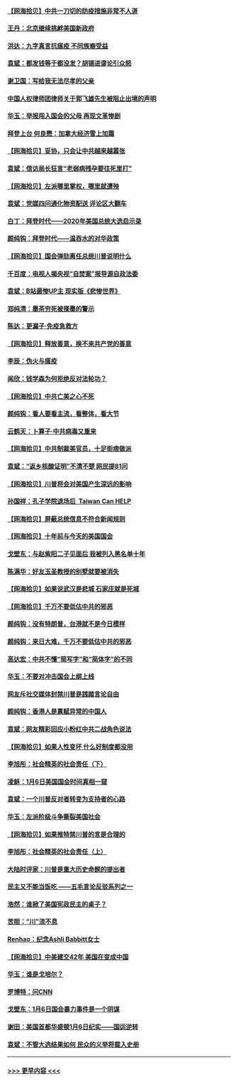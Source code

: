 #### [【网海拾贝】中共一刀切的防疫措施非常不人道](../pages/nsc993/n12724879.md?t=02020401) 
#### [王丹：北京继续挑衅美国新政府](../pages/nsc993/n12722456.md?t=02020401) 
#### [洪达：九字真言抗瘟疫 不同族裔受益](../pages/nsc993/n12722448.md?t=02020401) 
#### [袁斌：都发钱等于都没发？胡锡进谬论引众怒](../pages/nsc993/n12722393.md?t=02020401) 
#### [谢卫国：写给我无法尽孝的父亲](../pages/nsc993/n12720325.md?t=02020401) 
#### [中国人权律师团律师关于郭飞雄先生被阻止出境的声明](../pages/nsc993/n12720203.md?t=02020401) 
#### [华玉：举报闯入国会的父母 再现文革惨剧](../pages/nsc993/n12719070.md?t=02020401) 
#### [拜登上台 何良懋：加拿大经济雪上加霜](../pages/nsc993/n12718943.md?t=02020401) 
#### [【网海拾贝】妥协，只会让中共越来越嚣张](../pages/nsc993/n12717392.md?t=02020401) 
#### [袁斌：信访局长狂言“老弱病残孕要往死里打”](../pages/nsc993/n12717343.md?t=02020401) 
#### [【网海拾贝】左派哪里掌权，哪里就遭殃](../pages/nsc993/n12715009.md?t=02020401) 
#### [袁斌：党媒四问通化物资配送 评论区大翻车](../pages/nsc993/n12714950.md?t=02020401) 
#### [白丁：拜登时代——2020年美国总统大选启示录](../pages/nsc993/n12714920.md?t=02020401) 
#### [颜纯钩：拜登时代——温吞水的对华政策](../pages/nsc993/n12713245.md?t=02020401) 
#### [【网海拾贝】国会弹劾离任总统川普说明什么](../pages/nsc993/n12712816.md?t=02020401) 
#### [千百度：电视人揭央视“自焚案”报导源自政法委](../pages/nsc993/n12709760.md?t=02020401) 
#### [袁斌：B站最惨UP主 现实版《悲惨世界》](../pages/nsc993/n12709686.md?t=02020401) 
#### [郑纯清：墨茶穷死被搽墨的警示](../pages/nsc993/n12709262.md?t=02020401) 
#### [陈达：更漏子·免疫急救方](../pages/nsc993/n12709244.md?t=02020401) 
#### [【网海拾贝】释放善意，换不来共产党的善意](../pages/nsc993/n12708361.md?t=02020401) 
#### [李辰：伪火与瘟疫](../pages/nsc993/n12707981.md?t=02020401) 
#### [闻欣：钱学森为何拒绝反对法轮功？](../pages/nsc993/n12707407.md?t=02020401) 
#### [【网海拾贝】中共亡美之心不死](../pages/nsc993/n12707621.md?t=02020401) 
#### [颜纯钩：看人要看主流，看整体，看大节](../pages/nsc993/n12707536.md?t=02020401) 
#### [云鹤天：卜算子‧中共病毒又重来](../pages/nsc993/n12707408.md?t=02020401) 
#### [【网海拾贝】中共制裁美官员，十足街痞做派](../pages/nsc993/n12705115.md?t=02020401) 
#### [袁斌：“返乡核酸证明”不清不楚 网民提81问](../pages/nsc993/n12704982.md?t=02020401) 
#### [【网海拾贝】川普将会对美国产生深远的影响](../pages/nsc993/n12703045.md?t=02020401) 
#### [孙国祥：孔子学院退场后  Taiwan Can HELP](../pages/nsc993/n12702430.md?t=02020401) 
#### [【网海拾贝】屏蔽总统信息不符合新闻规则](../pages/nsc993/n12699998.md?t=02020401) 
#### [【网海拾贝】十年前与今天的美国国会](../pages/nsc993/n12696993.md?t=02020401) 
#### [戈壁东：与赵紫阳二子见面后 我被列入黑名单十年](../pages/nsc993/n12696215.md?t=02020401) 
#### [陈满华：好友玉圣教授的别墅就要被消失](../pages/nsc993/n12695411.md?t=02020401) 
#### [【网海拾贝】如果说武汉是悲城 石家庄就是死城](../pages/nsc993/n12694589.md?t=02020401) 
#### [【网海拾贝】千万不要低估中共的邪恶](../pages/nsc993/n12692771.md?t=02020401) 
#### [颜纯钩：没有特朗普，台港就不是今日模样](../pages/nsc993/n12692678.md?t=02020401) 
#### [颜纯钩：来日大难，千万不要低估中共的邪恶](../pages/nsc993/n12692080.md?t=02020401) 
#### [高达宏：中共不懂“简写字”和“简体字”的不同](../pages/nsc993/n12692068.md?t=02020401) 
#### [华玉：不要对冲击国会上纲上线](../pages/nsc993/n12689948.md?t=02020401) 
#### [网友斥社交媒体封禁川普是践踏言论自由](../pages/nsc993/n12687482.md?t=02020401) 
#### [颜纯钩：香港人是禀赋异常的中国人](../pages/nsc993/n12685142.md?t=02020401) 
#### [袁斌：网友精彩回应小粉红中共二战角色说法](../pages/nsc993/n12684994.md?t=02020401) 
#### [【网海拾贝】如果人性变坏 什么好制度都没用](../pages/nsc993/n12683000.md?t=02020401) 
#### [李旭彤：社会精英的社会责任（下）](../pages/nsc993/n12680604.md?t=02020401) 
#### [凌稣：1月6日美国国会时间真相一窥](../pages/nsc993/n12682780.md?t=02020401) 
#### [袁斌：一个川普反对者转变为支持者的心路](../pages/nsc993/n12682700.md?t=02020401) 
#### [华玉：左派阶级斗争撕裂美国社会](../pages/nsc993/n12681226.md?t=02020401) 
#### [【网海拾贝】如果推特禁川普的言是合理的](../pages/nsc993/n12681232.md?t=02020401) 
#### [李旭彤：社会精英的社会责任（上）](../pages/nsc993/n12680501.md?t=02020401) 
#### [大陆时评家：川普是重大历史命题的提出者](../pages/nsc993/n12679904.md?t=02020401) 
#### [民主又不能当饭吃 ——五毛言论反驳系列之一](../pages/nsc993/n12679877.md?t=02020401) 
#### [浩然：谁掀了美国宪政民主的桌子？](../pages/nsc993/n12679850.md?t=02020401) 
#### [苦胆：“川”流不息](../pages/nsc993/n12678388.md?t=02020401) 
#### [Renhao：纪念Ashli Babbitt女士](../pages/nsc993/n12678359.md?t=02020401) 
#### [【网海拾贝】中美建交42年 美国在变成中国](../pages/nsc993/n12678324.md?t=02020401) 
#### [华玉：谁是戈培尔？](../pages/nsc993/n12677515.md?t=02020401) 
#### [罗博特：问CNN](../pages/nsc993/n12677172.md?t=02020401) 
#### [戈壁东：1月6日国会暴力事件是一个阴谋](../pages/nsc993/n12674639.md?t=02020401) 
#### [谢田：美国首都华盛顿1月6日纪实——国运逆转](../pages/nsc993/n12673190.md?t=02020401) 
#### [袁斌：不管大选结果如何 民众的义举将载入史册](../pages/nsc993/n12672787.md?t=02020401) 

----
#### [ >>> 更早内容 <<< ](../indexes/nsc993-earlier.md)

